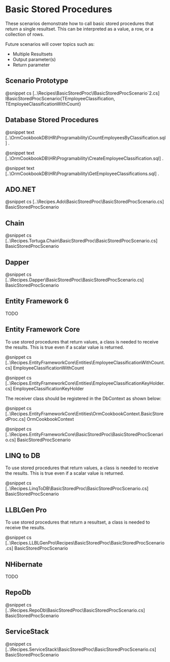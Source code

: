 ﻿# Basic Stored Procedures

These scenarios demonstrate how to call basic stored procedures that return a single resultset. This can be interpreted as a value, a row, or a collection of rows. 

Future scenarios will cover topics such as:

* Multiple Resultsets
* Output parameter(s)
* Return parameter

## Scenario Prototype

@snippet cs [..\Recipes\BasicStoredProc\IBasicStoredProcScenario`2.cs] IBasicStoredProcScenario{TEmployeeClassification, TEmployeeClassificationWithCount}

## Database Stored Procedures

@snippet text [..\OrmCookbookDB\HR\Programability\CountEmployeesByClassification.sql] .

@snippet text [..\OrmCookbookDB\HR\Programability\CreateEmployeeClassification.sql] .

@snippet text [..\OrmCookbookDB\HR\Programability\GetEmployeeClassifications.sql] .

## ADO.NET

@snippet cs [..\Recipes.Ado\BasicStoredProc\BasicStoredProcScenario.cs] BasicStoredProcScenario

## Chain

@snippet cs [..\Recipes.Tortuga.Chain\BasicStoredProc\BasicStoredProcScenario.cs] BasicStoredProcScenario

## Dapper

@snippet cs [..\Recipes.Dapper\BasicStoredProc\BasicStoredProcScenario.cs] BasicStoredProcScenario

## Entity Framework 6

TODO

## Entity Framework Core

To use stored procedures that return values, a class is needed to receive the results. This is true even if a scalar value is returned.

@snippet cs [..\Recipes.EntityFrameworkCore\Entities\EmployeeClassificationWithCount.cs] EmployeeClassificationWithCount

@snippet cs [..\Recipes.EntityFrameworkCore\Entities\EmployeeClassificationKeyHolder.cs] EmployeeClassificationKeyHolder

The receiver class should be registered in the DbContext as shown below:

@snippet cs [..\Recipes.EntityFrameworkCore\Entities\OrmCookbookContext.BasicStoredProc.cs] OrmCookbookContext

@snippet cs [..\Recipes.EntityFrameworkCore\BasicStoredProc\BasicStoredProcScenario.cs] BasicStoredProcScenario

## LINQ to DB

To use stored procedures that return values, a class is needed to receive the results. This is true even if a scalar value is returned.

@snippet cs [..\Recipes.LinqToDB\BasicStoredProc\BasicStoredProcScenario.cs] BasicStoredProcScenario

## LLBLGen Pro 

To use stored procedures that return a resultset, a class is needed to receive the results.

@snippet cs [..\Recipes.LLBLGenPro\Recipes\BasicStoredProc\BasicStoredProcScenario.cs] BasicStoredProcScenario

## NHibernate

TODO

## RepoDb

@snippet cs [..\Recipes.RepoDb\BasicStoredProc\BasicStoredProcScenario.cs] BasicStoredProcScenario

## ServiceStack

@snippet cs [..\Recipes.ServiceStack\BasicStoredProc\BasicStoredProcScenario.cs] BasicStoredProcScenario
